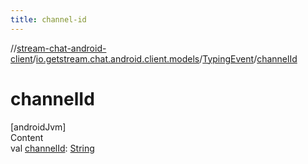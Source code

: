 ```yaml
---
title: channel-id
---
```

//[stream-chat-android-client](../../../index.md)/[io.getstream.chat.android.client.models](../index.md)/[TypingEvent](index.md)/[channelId](channelId.md)



# channelId  
[androidJvm]  
Content  
val [channelId](channelId.md): [String](https://kotlinlang.org/api/latest/jvm/stdlib/kotlin/-string/index.html)  



